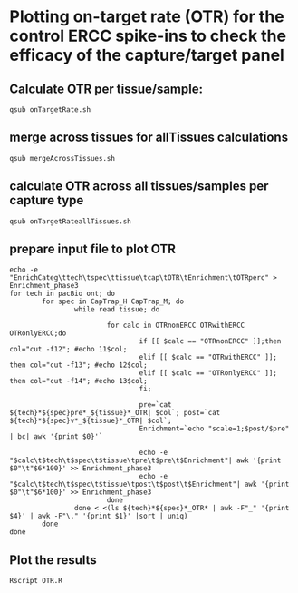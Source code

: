 # Plotting on-target rate (OTR) for the control ERCC spike-ins to check the efficacy of the capture/target panel

## Calculate OTR per tissue/sample:
```
qsub onTargetRate.sh
```

## merge across tissues for allTissues calculations
```
qsub mergeAcrossTissues.sh
```

## calculate OTR across all tissues/samples per capture type
```
qsub onTargetRateallTissues.sh
```

## prepare input file to plot OTR
```
echo -e "EnrichCateg\ttech\tspec\ttissue\tcap\tOTR\tEnrichment\tOTRperc" > Enrichment_phase3
for tech in pacBio ont; do
        for spec in CapTrap_H CapTrap_M; do
                while read tissue; do

                        for calc in OTRnonERCC OTRwithERCC OTRonlyERCC;do
                                if [[ $calc == "OTRnonERCC" ]];then col="cut -f12"; #echo 11$col; 
                                elif [[ $calc == "OTRwithERCC" ]]; then col="cut -f13"; #echo 12$col; 
                                elif [[ $calc == "OTRonlyERCC" ]]; then col="cut -f14"; #echo 13$col; 
                                fi;

                                pre=`cat ${tech}*${spec}pre*_${tissue}*_OTR| $col`; post=`cat ${tech}*${spec}v*_${tissue}*_OTR| $col`;
                                Enrichment=`echo "scale=1;$post/$pre" | bc| awk '{print $0}'`

                                echo -e "$calc\t$tech\t$spec\t$tissue\tpre\t$pre\t$Enrichment"| awk '{print $0"\t"$6*100}' >> Enrichment_phase3
                                echo -e "$calc\t$tech\t$spec\t$tissue\tpost\t$post\t$Enrichment"| awk '{print $0"\t"$6*100}' >> Enrichment_phase3
                        done
                done < <(ls ${tech}*${spec}*_OTR* | awk -F"_" '{print $4}' | awk -F"\." '{print $1}' |sort | uniq)
        done
done
```

## Plot the results
```
Rscript OTR.R
```
